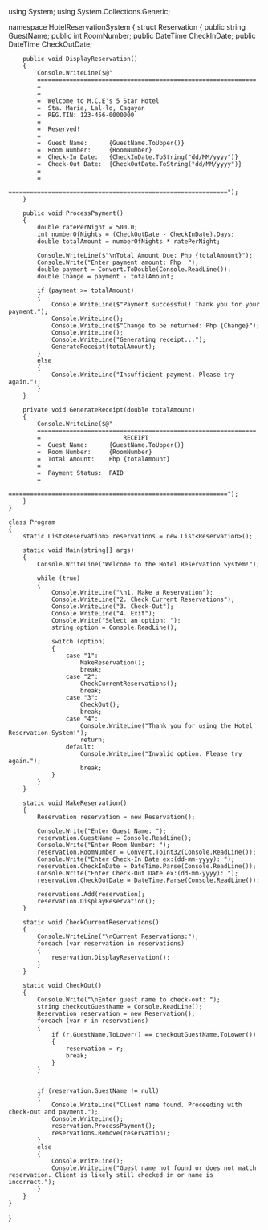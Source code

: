 using System;
using System.Collections.Generic;

namespace HotelReservationSystem
{
    struct Reservation
    {
        public string GuestName;
        public int RoomNumber;
        public DateTime CheckInDate;
        public DateTime CheckOutDate;

        public void DisplayReservation()
        {
            Console.WriteLine($@"
            =============================================================
            =
            =
            =  Welcome to M.C.E's 5 Star Hotel                     
            =  Sta. Maria, Lal-lo, Cagayan                         
            =  REG.TIN: 123-456-0000000                            
            =                                                      
            =  Reserved!                                
            =                                                      
            =  Guest Name:      {GuestName.ToUpper()}               
            =  Room Number:     {RoomNumber}                        
            =  Check-In Date:   {CheckInDate.ToString("dd/MM/yyyy")}   
            =  Check-Out Date:  {CheckOutDate.ToString("dd/MM/yyyy")}
            =  
            =  
            =============================================================");
        }

        public void ProcessPayment()
        {
            double ratePerNight = 500.0;
            int numberOfNights = (CheckOutDate - CheckInDate).Days;
            double totalAmount = numberOfNights * ratePerNight;

            Console.WriteLine($"\nTotal Amount Due: Php {totalAmount}");
            Console.Write("Enter payment amount: Php  ");
            double payment = Convert.ToDouble(Console.ReadLine());
            double Change = payment - totalAmount;

            if (payment >= totalAmount)
            {
                Console.WriteLine($"Payment successful! Thank you for your payment.");
                Console.WriteLine();
                Console.WriteLine($"Change to be returned: Php {Change}");
                Console.WriteLine();
                Console.WriteLine("Generating receipt...");
                GenerateReceipt(totalAmount);
            }
            else
            {
                Console.WriteLine("Insufficient payment. Please try again.");
            }
        }

        private void GenerateReceipt(double totalAmount)
        {
            Console.WriteLine($@"
            =============================================================
            =                       RECEIPT                             
            =  Guest Name:      {GuestName.ToUpper()}               
            =  Room Number:     {RoomNumber}                        
            =  Total Amount:    Php {totalAmount}
            =  
            =  Payment Status:  PAID                                 
            =                                                      
            =============================================================");
        }
    }

    class Program
    {
        static List<Reservation> reservations = new List<Reservation>();

        static void Main(string[] args)
        {
            Console.WriteLine("Welcome to the Hotel Reservation System!");

            while (true)
            {
                Console.WriteLine("\n1. Make a Reservation");
                Console.WriteLine("2. Check Current Reservations");
                Console.WriteLine("3. Check-Out");
                Console.WriteLine("4. Exit");
                Console.Write("Select an option: ");
                string option = Console.ReadLine();

                switch (option)
                {
                    case "1":
                        MakeReservation();
                        break;
                    case "2":
                        CheckCurrentReservations();
                        break;
                    case "3":
                        CheckOut();
                        break;
                    case "4":
                        Console.WriteLine("Thank you for using the Hotel Reservation System!");
                        return;
                    default:
                        Console.WriteLine("Invalid option. Please try again.");
                        break;
                }
            }
        }

        static void MakeReservation()
        {
            Reservation reservation = new Reservation();

            Console.Write("Enter Guest Name: ");
            reservation.GuestName = Console.ReadLine();
            Console.Write("Enter Room Number: ");
            reservation.RoomNumber = Convert.ToInt32(Console.ReadLine());
            Console.Write("Enter Check-In Date ex:(dd-mm-yyyy): ");
            reservation.CheckInDate = DateTime.Parse(Console.ReadLine());
            Console.Write("Enter Check-Out Date ex:(dd-mm-yyyy): ");
            reservation.CheckOutDate = DateTime.Parse(Console.ReadLine());

            reservations.Add(reservation);
            reservation.DisplayReservation();
        }

        static void CheckCurrentReservations()
        {
            Console.WriteLine("\nCurrent Reservations:");
            foreach (var reservation in reservations)
            {
                reservation.DisplayReservation();
            }
        }

        static void CheckOut()
        {
            Console.Write("\nEnter guest name to check-out: ");
            string checkoutGuestName = Console.ReadLine();
            Reservation reservation = new Reservation();
            foreach (var r in reservations)
            {
                if (r.GuestName.ToLower() == checkoutGuestName.ToLower())
                {
                    reservation = r;
                    break;
                }
            }


            if (reservation.GuestName != null)
            {
                Console.WriteLine("Client name found. Proceeding with check-out and payment.");
                Console.WriteLine();
                reservation.ProcessPayment();
                reservations.Remove(reservation);
            }
            else
            {
                Console.WriteLine();
                Console.WriteLine("Guest name not found or does not match reservation. Client is likely still checked in or name is incorrect.");
            }
        }
    }
}
